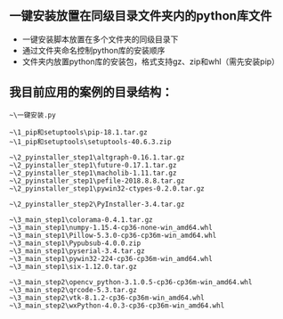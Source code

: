 ## 一键安装放置在同级目录文件夹内的python库文件

- 一键安装脚本放置在多个文件夹的同级目录下
- 通过文件夹命名控制python库的安装顺序
- 文件夹内放置python库的安装包，格式支持gz、zip和whl（需先安装pip）


## 我目前应用的案例的目录结构：

    ~\一键安装.py

    ~\1_pip和setuptools\pip-18.1.tar.gz
    ~\1_pip和setuptools\setuptools-40.6.3.zip

    ~\2_pyinstaller_step1\altgraph-0.16.1.tar.gz
    ~\2_pyinstaller_step1\future-0.17.1.tar.gz
    ~\2_pyinstaller_step1\macholib-1.11.tar.gz
    ~\2_pyinstaller_step1\pefile-2018.8.8.tar.gz
    ~\2_pyinstaller_step1\pywin32-ctypes-0.2.0.tar.gz

    ~\2_pyinstaller_step2\PyInstaller-3.4.tar.gz

    ~\3_main_step1\colorama-0.4.1.tar.gz
    ~\3_main_step1\numpy-1.15.4-cp36-none-win_amd64.whl
    ~\3_main_step1\Pillow-5.3.0-cp36-cp36m-win_amd64.whl
    ~\3_main_step1\Pypubsub-4.0.0.zip
    ~\3_main_step1\pyserial-3.4.tar.gz
    ~\3_main_step1\pywin32-224-cp36-cp36m-win_amd64.whl
    ~\3_main_step1\six-1.12.0.tar.gz

    ~\3_main_step2\opencv_python-3.1.0.5-cp36-cp36m-win_amd64.whl
    ~\3_main_step2\qrcode-5.3.tar.gz
    ~\3_main_step2\vtk-8.1.2-cp36-cp36m-win_amd64.whl
    ~\3_main_step2\wxPython-4.0.3-cp36-cp36m-win_amd64.whl
